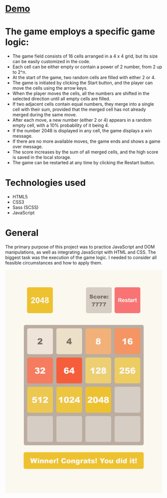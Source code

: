 # [Demo](https://vasyliev-anton.github.io/js_2048_game/)

# The game employs a specific game logic:
- The game field consists of 16 cells arranged in a 4 x 4 grid, but its size can be easily customized in the code.
- Each cell can be either empty or contain a power of 2 number, from 2 up to 2^n.
- At the start of the game, two random cells are filled with either 2 or 4.
- The game is initiated by clicking the Start button, and the player can move the cells using the arrow keys.
- When the player moves the cells, all the numbers are shifted in the selected direction until all empty cells are filled.
- If two adjacent cells contain equal numbers, they merge into a single cell with their sum, provided that the merged cell has not already merged during the same move.
- After each move, a new number (either 2 or 4) appears in a random empty cell, with a 10% probability of it being 4.
- If the number 2048 is displayed in any cell, the game displays a win message.
- If there are no more available moves, the game ends and shows a game over message.
- The score increases by the sum of all merged cells, and the high score is saved in the local storage.
- The game can be restarted at any time by clicking the Restart button.

# Technologies used

- HTML5
- CSS3
- Sass (SCSS)
- JavaScript

# General

The primary purpose of this project was to practice JavaScript and DOM manipulations, as well as integrating JavaScript with HTML and CSS. The biggest task was the execution of the game logic. I needed to consider all feasible circumstances and how to apply them.

![Preview](./src/images/reference.png)
